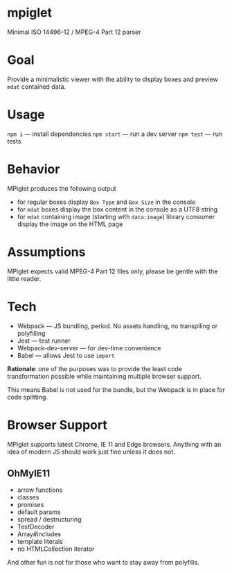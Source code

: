 # mpiglet
Minimal ISO 14496-12 / MPEG-4 Part 12 parser

# Goal
Provide a minimalistic viewer with the ability to display boxes and preview `mdat` contained data.

# Usage
`npm i` — install dependencies
`npm start` — run a dev server
`npm test` — run tests

# Behavior
MPiglet produces the following output

- for regular boxes display `Box Type` and `Box Size` in the console
- for `mdat` boxes display the box content in the console as a UTF8 string
- for `mdat` containing image (starting with `data:image`) library consumer display the image on the HTML page

# Assumptions
MPiglet expects valid MPEG-4 Part 12 files only, please be gentle with the little reader. 

# Tech
- Webpack — JS bundling, period. No assets handling, no transpiling or polyfilling
- Jest — test runner
- Webpack-dev-server — for dev-time convenience
- Babel — allows Jest to use `import`

**Rationale**: one of the purposes was to provide the least code transformation possible while maintaining multiple browser support.

This means Babel is not used for the bundle, but the Webpack is in place for code splitting. 

# Browser Support
MPiglet supports latest Chrome, IE 11 and Edge browsers.
Anything with an idea of modern JS should work just fine unless it does not.

## OhMyIE11
- arrow functions
- classes
- promises
- default params
- spread / destructuring
- TextDecoder
- Array#includes
- template literals
- no HTMLCollection iterator

And other fun is not for those who want to stay away from polyfills.
